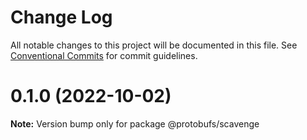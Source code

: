 # Change Log

All notable changes to this project will be documented in this file.
See [Conventional Commits](https://conventionalcommits.org) for commit guidelines.

# 0.1.0 (2022-10-02)

**Note:** Version bump only for package @protobufs/scavenge
